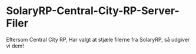 # SolaryRP-Central-City-RP-Server-Filer
Eftersom Central City RP, Har valgt at stjæle filerne fra SolaryRP, så udgiver vi dem!
